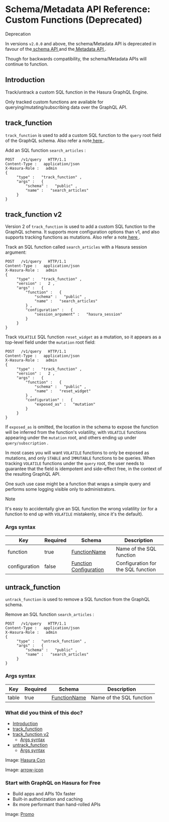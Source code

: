# Schema/Metadata API Reference: Custom Functions (Deprecated)

Deprecation

In versions `v2.0.0` and above, the schema/Metadata API is deprecated in
favour of the[ schema API ](https://hasura.io/docs/latest/api-reference/schema-api/index/)and the[ Metadata API ](https://hasura.io/docs/latest/api-reference/metadata-api/index/).

Though for backwards compatibility, the schema/Metadata APIs will
continue to function.

## Introduction​

Track/untrack a custom SQL function in the Hasura GraphQL Engine.

Only tracked custom functions are available for
querying/mutating/subscribing data over the GraphQL API.

## track_function​

 `track_function` is used to add a custom SQL function to the `query` root field of the GraphQL schema. Also refer a note[ here ](https://hasura.io/docs/latest/api-reference/syntax-defs/#function-req-note).

Add an SQL function `search_articles` :

```
POST   /v1/query   HTTP/1.1
Content-Type :   application/json
X-Hasura-Role :   admin
{
     "type" :   "track_function" ,
     "args" :   {
         "schema" :   "public" ,
         "name" :   "search_articles"
     }
}
```

## track_function v2​

Version 2 of `track_function` is used to add a custom SQL function to
the GraphQL schema. It supports more configuration options than v1, and
also supports tracking functions as mutations. Also refer a note[ here ](https://hasura.io/docs/latest/api-reference/syntax-defs/#function-req-note).

Track an SQL function called `search_articles` with a Hasura session
argument:

```
POST   /v1/query   HTTP/1.1
Content-Type :   application/json
X-Hasura-Role :   admin
{
     "type" :   "track_function" ,
     "version" :   2 ,
     "args" :   {
         "function" :   {
             "schema" :   "public" ,
             "name" :   "search_articles"
         } ,
         "configuration" :   {
             "session_argument" :   "hasura_session"
         }
     }
}
```

Track `VOLATILE` SQL function `reset_widget` as a mutation, so it
appears as a top-level field under the `mutation` root field:

```
POST   /v1/query   HTTP/1.1
Content-Type :   application/json
X-Hasura-Role :   admin
{
     "type" :   "track_function" ,
     "version" :   2 ,
     "args" :   {
         "function" :   {
             "schema" :   "public" ,
             "name" :   "reset_widget"
         } ,
         "configuration" :   {
             "exposed_as" :   "mutation"
         }
     }
}
```

If `exposed_as` is omitted, the location in the schema to expose the
function will be inferred from the function's volatility, with `VOLATILE` functions appearing under the `mutation` root, and others
ending up under `query/subscription` .

In most cases you will want `VOLATILE` functions to only be exposed as
mutations, and only `STABLE` and `IMMUTABLE` functions to be queries.
When tracking `VOLATILE` functions under the `query` root, the user
needs to guarantee that the field is idempotent and side-effect free, in
the context of the resulting GraphQL API.

One such use case might be a function that wraps a simple query and
performs some logging visible only to administrators.

Note

It's easy to accidentally give an SQL function the wrong volatility (or
for a function to end up with `VOLATILE` mistakenly, since it's the
default).

### Args syntax​

| Key | Required | Schema | Description |
|---|---|---|---|
| function | true | [ FunctionName ](https://hasura.io/docs/latest/api-reference/syntax-defs/#functionname) | Name of the SQL function |
| configuration | false | [ Function Configuration ](https://hasura.io/docs/latest/api-reference/syntax-defs/#function-configuration) | Configuration for the SQL function |


## untrack_function​

 `untrack_function` is used to remove a SQL function from the GraphQL
schema.

Remove an SQL function `search_articles` :

```
POST   /v1/query   HTTP/1.1
Content-Type :   application/json
X-Hasura-Role :   admin
{
     "type" :   "untrack_function" ,
     "args" :   {
         "schema" :   "public" ,
         "name" :   "search_articles"
     }
}
```

### Args syntax​

| Key | Required | Schema | Description |
|---|---|---|---|
| table | true | [ FunctionName ](https://hasura.io/docs/latest/api-reference/syntax-defs/#functionname) | Name of the SQL function |


### What did you think of this doc?

- [ Introduction ](https://hasura.io/docs/latest/api-reference/schema-metadata-api/custom-functions/#schema-metadata-track-function-syntax-v2/#introduction)
- [ track_function ](https://hasura.io/docs/latest/api-reference/schema-metadata-api/custom-functions/#schema-metadata-track-function-syntax-v2/#schema-metadata-track-function)
- [ track_function v2 ](https://hasura.io/docs/latest/api-reference/schema-metadata-api/custom-functions/#schema-metadata-track-function-syntax-v2/#schema-metadata-track-function-v2)
    - [ Args syntax ](https://hasura.io/docs/latest/api-reference/schema-metadata-api/custom-functions/#schema-metadata-track-function-syntax-v2/#schema-metadata-track-function-syntax-v2)
- [ untrack_function ](https://hasura.io/docs/latest/api-reference/schema-metadata-api/custom-functions/#schema-metadata-track-function-syntax-v2/#schema-metadata-untrack-function)
    - [ Args syntax ](https://hasura.io/docs/latest/api-reference/schema-metadata-api/custom-functions/#schema-metadata-track-function-syntax-v2/#schema-metadata-untrack-function-syntax)


Image: [ Hasura Con ](https://res.cloudinary.com/dh8fp23nd/image/upload/v1686154570/hasura-con-2023/has-con-light-date_r2a2ud.png)

Image: [ arrow-icon ](https://res.cloudinary.com/dh8fp23nd/image/upload/v1683723549/main-web/chevron-right_ldbi7d.png)

### Start with GraphQL on Hasura for Free

- Build apps and APIs 10x faster
- Built-in authorization and caching
- 8x more performant than hand-rolled APIs


Image: [ Promo ](https://hasura.io/docs/assets/images/hasura-free-ff60e409244e0ea12b5a3045d1a9096b.png)